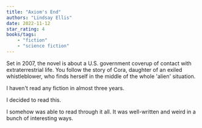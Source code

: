 ```yaml
---
title: "Axiom's End"
authors: "Lindsay Ellis"
date: 2022-11-12
star_rating: 4
books/tags:
    - "fiction"
    - "science fiction"
---
```

Set in 2007, the novel is about a U.S. government coverup of contact with extraterrestrial life. You follow the story of Cora, daughter of an exiled whistleblower, who finds herself in the middle of the whole 'alien' situation.

<!--more-->

I haven't read any fiction in almost three years.

I decided to read this.

I somehow was able to read through it all. It was well-written and weird in a bunch of interesting ways.